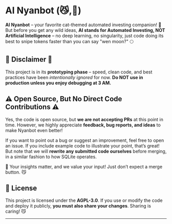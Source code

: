 # AI Nyanbot (😼,🤖)

**AI Nyanbot** – your favorite cat-themed automated investing companion! 🚀 But before you get any wild ideas, **AI stands for Automated Investing, NOT Artificial Intelligence** – no deep learning, no singularity, just code doing its best to snipe tokens faster than you can say "wen moon?" 🌕

## 🚨 Disclaimer 🚨
This project is in its **prototyping phase** – speed, clean code, and best practices have been *intentionally ignored* for now. **Do NOT use in production unless you enjoy debugging at 3 AM.**

## ⚠️ Open Source, But No Direct Code Contributions ⚠️
Yes, the code is open source, but **we are not accepting PRs** at this point in time. However, we highly appreciate **feedback, bug reports, and ideas** to make Nyanbot even better!

If you want to point out a bug or suggest an improvement, feel free to open an issue. If you include example code to illustrate your point, that’s great! But note that we will **rewrite any submitted code ourselves** before merging, in a similar fashion to how SQLite operates.

🐾 Your insights matter, and we value your input! Just don’t expect a merge button. 😼

## 📜 License
This project is licensed under the **AGPL-3.0**. If you use or modify the code and deploy it publicly, **you must also share your changes**. Sharing is caring! 😼

---